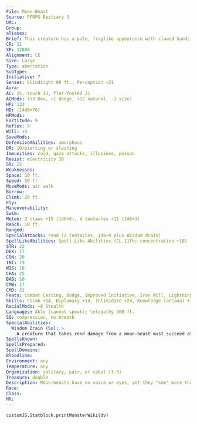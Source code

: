 ```yaml
---
File: Moon-Beast
Source: PFRPG Bestiary 3
URL: 
Group: 
aliases: 
Brief: This creature has a pale, froglike appearance with clawed hands, no eyes, a wide mouth, and a snout ending in pink tentacles.
CR: 11
XP: 12800
Alignment: CE
Size: Large
Type: aberration
SubType: 
Initiative: 7
Senses: blindsight 90 ft.; Perception +21
Aura: 
AC: 25, touch 13, flat-footed 21
ACMods: (+3 Dex, +1 dodge, +12 natural, -1 size)
HP: 133
HD: (14d8+70)
HPMods: 
Fortitude: 9
Reflex: 9
Will: 15
SaveMods: 
DefensiveAbilities: amorphous
DR: 10/piercing or slashing
Immunities: cold, gaze attacks, illusions, poison
Resist: electricity 30
SR: 22
Weaknesses: 
Space: 10 ft.
Speed: 50 ft.
MoveMods: air walk
Burrow: 
Climb: 20 ft.
Fly: 
Maneuverability: 
Swim: 
Melee: 2 claws +15 (1d6+6), 4 tentacles +11 (1d6+3)
Reach: 10 ft.
Ranged: 
SpecialAttacks: rend (2 tentacles, 1d6+9 plus Wisdom drain)
SpellLikeAbilities: Spell-Like Abilities (CL 11th; concentration +18)  Constant-air walk  At Will-detect thoughts (DC 19)  3/day-charm monster (DC 21), dispel magic, dominate person (DC 22), shadow conjuration (DC 21), shadow evocation (DC 22), veil (DC 23)  1/day-confusion (DC 21), major image (DC 20), mirage arcana (DC 22), plane shift (self only)
STR: 22
DEX: 17
CON: 20
INT: 19
WIS: 18
CHA: 25
BAB: 10
CMB: 17
CMD: 31
Feats: Combat Casting, Dodge, Improved Initiative, Iron Will, Lightning Reflexes, Mobility, Weapon Focus (tentacle)
Skills: Climb +14, Diplomacy +14, Intimidate +24, Knowledge (arcana) +11, Knowledge (planes) +18, Perception +21, Sense Motive +18, Spellcraft +21, Stealth +24, Use Magic Device +21
RacialMods: +8 Stealth
Languages: Aklo (cannot speak); telepathy 300 ft.
SQ: compression, no breath
SpecialAbilities:
  Wisdom Drain (Su): >
    A creature that takes rend damage from a moon-beast must succeed at a DC 22 Will save or take 1d4 points of Wisdom drain. A moon-beast heals 5 points of damage for each point of Wisdom it drains in this manner. If it drains a victim to  0 Wisdom, the moon-beast gains the effects of a heal spell. The save DC is Constitution-based.
SpellsKnown: 
SpellsPrepared: 
SpellDomains: 
Bloodline: 
Environment: any
Temperature: any
Organization: solitary, pair, or cabal (3-5)
Treasure: double
Description: Moon-beasts have no voice or eyes, yet they "see" more than most and can project their thoughts into the very minds of those they wish to communicate with. These monstrosities hail not from any physical moon, but rather from the shared satellite of all slumbering minds in the Dimension of Dream beyond the wall of sleep. Here, the moon-beasts raise stone cities on the oily shores of night-black seas found upon the dark side of the dreaming moon, from which they launch long, dark galleys crewed by not-quite-human slaves that sail through the void of space down to the seas of the Dimension of Dream to seek new slaves and stranger, more sinister wares.  Moon-beasts are slavers, first and foremost. They use their spell-like abilities to curb rebellion or to quickly gain minions, but much prefer using physical and mental regimens of torment and reconditioning to break the spirit of their captives. They often work with the denizens of Leng, a metaphysically nearby dimension of nightmare and madness, although as often as not these planar neighbors serve the moon-beasts merely as slaves.  Worshipers of ageless entities from beyond the stars, moon-beasts are often compelled to travel to the Material Plane for strange and frightening causes, not the least of which is gathering suitable sacrifices for their mysterious and demanding lords.  A moon-beast is 9 feet long and weighs 800 pounds.
Race: 
Class: 
MR: 
---
```

```dataviewjs
customJS.Statblock.printMonsterWiki(dv)
```
